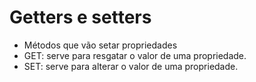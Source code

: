 # Getters e setters

- Métodos que vão setar propriedades
- GET: serve para resgatar o valor de uma propriedade.
- SET: serve para alterar o valor de uma propriedade.